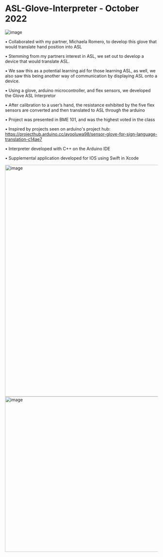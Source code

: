 # ASL-Glove-Interpreter - October 2022
![image](https://github.com/rainndrops24/ASL-Glove-Interpreter/assets/105661678/c312568e-6d13-4b7f-87a9-fce4b48bb55d)


• Collaborated with my partner, Michaela Romero, to develop this glove that would translate hand position into ASL

• Stemming from my partners interest in ASL, we set out to develop a device that would translate ASL.

• We saw this as a potential learning aid for those learning ASL, as well, we also saw this being another way of communication by displaying ASL onto a device.

• Using a glove, arduino microcontroller, and flex sensors, we developed the Glove ASL Interpretor

• After calibration to a user’s hand, the resistance exhibited by the five flex sensors are converted and then translated to ASL through the arduino

• Project was presented in BME 101, and was the highest voted in the class

• Inspired by projects seen on arduino's project hub: https://projecthub.arduino.cc/ayooluwa98/sensor-glove-for-sign-language-translation-c14ae7

• Interpreter developed with C++ on the Arduino IDE

• Supplemental application developed for IOS using Swift in Xcode


<img width="764" alt="image" src="https://github.com/rainndrops24/ASL-Glove-Interpreter/assets/105661678/7f6288c7-f292-4e32-829b-f8ce2b4e31f3">
<img width="512" alt="image" src="https://github.com/rainndrops24/ASL-Glove-Interpreter/assets/105661678/7cb53793-1c7b-4cfd-8e00-fd046cdf5467">
